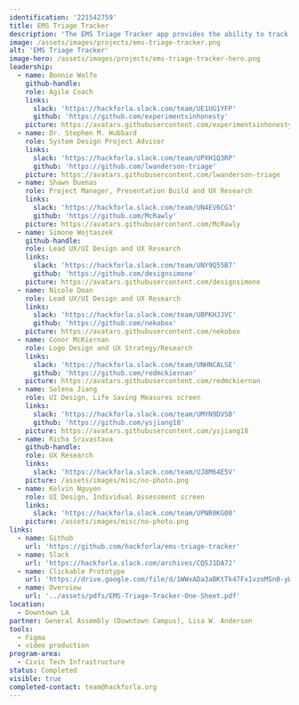 ```yaml
---
identification: '221542759'
title: EMS Triage Tracker
description: 'The EMS Triage Tracker app provides the ability to track both primary and secondary triage during Mass Casualty Incidents, as well as provide incident command with tools to view and direct the operation of all personnel involved.'
image: /assets/images/projects/ems-triage-tracker.png
alt: 'EMS Triage Tracker'
image-hero: /assets/images/projects/ems-triage-tracker-hero.png
leadership:
  - name: Bonnie Wolfe
    github-handle:
    role: Agile Coach
    links:
      slack: 'https://hackforla.slack.com/team/UE1UG1YFP'
      github: 'https://github.com/experimentsinhonesty'
    picture: https://avatars.githubusercontent.com/experimentsinhonesty
  - name: Dr. Stephen M. Hubbard
    role: System Design Project Advisor
    links:
      slack: 'https://hackforla.slack.com/team/UPXH1Q3RP'
      github: 'https://github.com/lwanderson-triage'
    picture: https://avatars.githubusercontent.com/lwanderson-triage
  - name: Shawn Duenas
    role: Project Manager, Presentation Build and UX Research
    links:
      slack: 'https://hackforla.slack.com/team/UN4EV6CG3'
      github: 'https://github.com/McRawly'
    picture: https://avatars.githubusercontent.com/McRawly
  - name: Simone Wojtaszek
    github-handle:
    role: Lead UX/UI Design and UX Research
    links:
      slack: 'https://hackforla.slack.com/team/UNY9Q55B7'
      github: 'https://github.com/designsimone'
    picture: https://avatars.githubusercontent.com/designsimone
  - name: Nicole Doan
    role: Lead UX/UI Design and UX Research
    links:
      slack: 'https://hackforla.slack.com/team/UBPKHJJVC'
      github: 'https://github.com/nekobox'
    picture: https://avatars.githubusercontent.com/nekobox
  - name: Conor McKiernan
    role: Logo Design and UX Strategy/Research
    links:
      slack: 'https://hackforla.slack.com/team/UNHNCALSE'
      github: 'https://github.com/redmckiernan'
    picture: https://avatars.githubusercontent.com/redmckiernan
  - name: Selena Jiang
    role: UI Design, Life Saving Measures screen
    links:
      slack: 'https://hackforla.slack.com/team/UMYN9DVSB'
      github: 'https://github.com/ysjiang18'
    picture: https://avatars.githubusercontent.com/ysjiang18
  - name: Richa Srivastava
    github-handle:
    role: UX Research
    links:
      slack: 'https://hackforla.slack.com/team/UJ8M64E5V'
    picture: /assets/images/misc/no-photo.png
  - name: Kelvin Nguyen
    role: UI Design, Individual Assessment screen
    links:
      slack: 'https://hackforla.slack.com/team/UPNR0KG00'
    picture: /assets/images/misc/no-photo.png
links:
  - name: Github
    url: 'https://github.com/hackforla/ems-triage-tracker'
  - name: Slack
    url: 'https://hackforla.slack.com/archives/CQ5J1DA72'
  - name: Clickable Prototype
    url: 'https://drive.google.com/file/d/1WWxADa3aBKtTk47Fx1vzoMSn0-yWKp3X/view?usp=sharing'
  - name: Overview
    url: '../assets/pdfs/EMS-Triage-Tracker-One-Sheet.pdf'
location:
  - Downtown LA
partner: General Assembly (Downtown Campus), Lisa W. Anderson
tools:
  - Figma
  - video production
program-area:
  - Civic Tech Infrastructure
status: Completed
visible: true
completed-contact: team@hackforla.org
---
```

